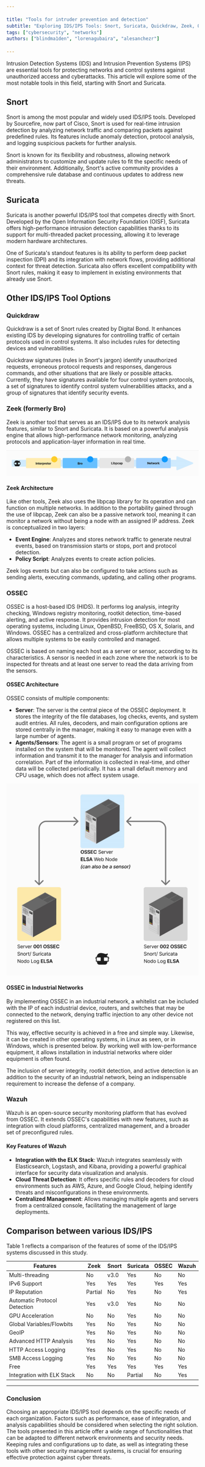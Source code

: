```yaml
---

title: "Tools for intruder prevention and detection"  
subtitle: "Exploring IDS/IPS Tools: Snort, Suricata, Quickdraw, Zeek, OSSEC, and Wazuh - Advanced Protection for Networks and Control Systems"  
tags: ["cybersecurity", "networks"]  
authors: ["blindma1den", "lorenagubaira", "alesanchezr"]  

---
```


Intrusion Detection Systems (IDS) and Intrusion Prevention Systems (IPS) are essential tools for protecting networks and control systems against unauthorized access and cyberattacks. This article will explore some of the most notable tools in this field, starting with Snort and Suricata.

## Snort

Snort is among the most popular and widely used IDS/IPS tools. Developed by Sourcefire, now part of Cisco, Snort is used for real-time intrusion detection by analyzing network traffic and comparing packets against predefined rules. Its features include anomaly detection, protocol analysis, and logging suspicious packets for further analysis.

Snort is known for its flexibility and robustness, allowing network administrators to customize and update rules to fit the specific needs of their environment. Additionally, Snort's active community provides a comprehensive rule database and continuous updates to address new threats.

## Suricata

Suricata is another powerful IDS/IPS tool that competes directly with Snort. Developed by the Open Information Security Foundation (OISF), Suricata offers high-performance intrusion detection capabilities thanks to its support for multi-threaded packet processing, allowing it to leverage modern hardware architectures.

One of Suricata's standout features is its ability to perform deep packet inspection (DPI) and its integration with network flows, providing additional context for threat detection. Suricata also offers excellent compatibility with Snort rules, making it easy to implement in existing environments that already use Snort.

## Other IDS/IPS Tool Options

### Quickdraw

Quickdraw is a set of Snort rules created by Digital Bond. It enhances existing IDS by developing signatures for controlling traffic of certain protocols used in control systems. It also includes rules for detecting devices and vulnerabilities.

Quickdraw signatures (rules in Snort's jargon) identify unauthorized requests, erroneous protocol requests and responses, dangerous commands, and other situations that are likely or possible attacks. Currently, they have signatures available for four control system protocols, a set of signatures to identify control system vulnerabilities attacks, and a group of signatures that identify security events.

### Zeek (formerly Bro)

Zeek is another tool that serves as an IDS/IPS due to its network analysis features, similar to Snort and Suricata. It is based on a powerful analysis engine that allows high-performance network monitoring, analyzing protocols and application-layer information in real time.

![intruder prevention system Bro](https://github.com/4GeeksAcademy/cybersecurity-syllabus/blob/main/assets/ips1-bro.us.png?raw=true)

#### Zeek Architecture

Like other tools, Zeek also uses the libpcap library for its operation and can function on multiple networks. In addition to the portability gained through the use of libpcap, Zeek can also be a passive network tool, meaning it can monitor a network without being a node with an assigned IP address. Zeek is conceptualized in two layers:

- **Event Engine**: Analyzes and stores network traffic to generate neutral events, based on transmission starts or stops, port and protocol detection.
- **Policy Script**: Analyzes events to create action policies.

Zeek logs events but can also be configured to take actions such as sending alerts, executing commands, updating, and calling other programs.

### OSSEC

OSSEC is a host-based IDS (HIDS). It performs log analysis, integrity checking, Windows registry monitoring, rootkit detection, time-based alerting, and active response. It provides intrusion detection for most operating systems, including Linux, OpenBSD, FreeBSD, OS X, Solaris, and Windows. OSSEC has a centralized and cross-platform architecture that allows multiple systems to be easily controlled and managed.

OSSEC is based on naming each host as a server or sensor, according to its characteristics. A sensor is needed in each zone where the network is to be inspected for threats and at least one server to read the data arriving from the sensors.

#### OSSEC Architecture

OSSEC consists of multiple components:

- **Server**: The server is the central piece of the OSSEC deployment. It stores the integrity of the file databases, log checks, events, and system audit entries. All rules, decoders, and main configuration options are stored centrally in the manager, making it easy to manage even with a large number of agents.
- **Agents/Sensors**: The agent is a small program or set of programs installed on the system that will be monitored. The agent will collect information and transmit it to the manager for analysis and information correlation. Part of the information is collected in real-time, and other data will be collected periodically. It has a small default memory and CPU usage, which does not affect system usage.

![intruder prevention system ossec](https://github.com/4GeeksAcademy/cybersecurity-syllabus/blob/main/assets/cpu.us.png?raw=true)

#### OSSEC in Industrial Networks

By implementing OSSEC in an industrial network, a whitelist can be included with the IP of each industrial device, routers, and switches that may be connected to the network, denying traffic injection to any other device not registered on this list.

This way, effective security is achieved in a free and simple way. Likewise, it can be created in other operating systems, in Linux as seen, or in Windows, which is presented below. By working well with low-performance equipment, it allows installation in industrial networks where older equipment is often found.

The inclusion of server integrity, rootkit detection, and active detection is an addition to the security of an industrial network, being an indispensable requirement to increase the defense of a company.

### Wazuh

Wazuh is an open-source security monitoring platform that has evolved from OSSEC. It extends OSSEC's capabilities with new features, such as integration with cloud platforms, centralized management, and a broader set of preconfigured rules.

#### Key Features of Wazuh

- **Integration with the ELK Stack**: Wazuh integrates seamlessly with Elasticsearch, Logstash, and Kibana, providing a powerful graphical interface for security data visualization and analysis.
- **Cloud Threat Detection**: It offers specific rules and decoders for cloud environments such as AWS, Azure, and Google Cloud, helping identify threats and misconfigurations in these environments.
- **Centralized Management**: Allows managing multiple agents and servers from a centralized console, facilitating the management of large deployments.

## Comparison between various IDS/IPS

Table 1 reflects a comparison of the features of some of the IDS/IPS systems discussed in this study.

| Features                         | Zeek | Snort | Suricata | OSSEC | Wazuh |
|----------------------------------|------|-------|----------|-------|-------|
| Multi-threading                  | No   | v3.0  | Yes      | No    | No    |
| IPv6 Support                     | Yes  | Yes   | Yes      | Yes   | Yes   |
| IP Reputation                    | Partial| No   | Yes      | No    | Yes   |
| Automatic Protocol Detection     | Yes  | v3.0  | Yes      | No    | No    |
| GPU Acceleration                 | No   | No    | Yes      | No    | No    |
| Global Variables/Flowbits        | Yes  | No    | Yes      | No    | No    |
| GeoIP                            | Yes  | No    | Yes      | No    | No    |
| Advanced HTTP Analysis           | Yes  | No    | Yes      | No    | No    |
| HTTP Access Logging              | Yes  | No    | Yes      | No    | No    |
| SMB Access Logging               | Yes  | No    | Yes      | No    | No    |
| Free                             | Yes  | Yes   | Yes      | Yes   | Yes   |
| Integration with ELK Stack       | No   | No    | Partial  | No    | Yes   |

---

### Conclusion

Choosing an appropriate IDS/IPS tool depends on the specific needs of each organization. Factors such as performance, ease of integration, and analysis capabilities should be considered when selecting the right solution. The tools presented in this article offer a wide range of functionalities that can be adapted to different network environments and security needs. Keeping rules and configurations up to date, as well as integrating these tools with other security management systems, is crucial for ensuring effective protection against cyber threats.
